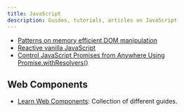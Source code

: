 ```yaml
---
title: JavaScript
description: Guides, tutorials, articles on JavaScript
---
```


- [Patterns on memory efficient DOM manipulation](https://frontendmasters.com/blog/patterns-for-memory-efficient-dom-manipulation/)
- [Reactive vanilla JavaScript](https://frontendmasters.com/blog/vanilla-javascript-reactivity/)
- [Control JavaScript Promises from Anywhere Using Promise.withResolvers()](https://frontendmasters.com/blog/control-javascript-promises-from-anywhere-using-promise-withresolvers/)

## Web Components

- [Learn Web Components](https://learn-wcs.com/): Collection of different guides.
